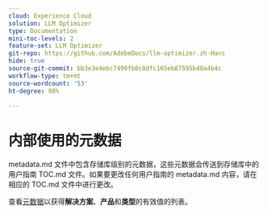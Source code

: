 ```yaml
---
cloud: Experience Cloud
solution: LLM Optimizer
type: Documentation
mini-toc-levels: 2
feature-set: LLM Optimizer
git-repo: https://github.com/AdobeDocs/llm-optimizer.zh-Hans
hide: true
source-git-commit: bb3e3e4ebc7499fb8c8dfc165eb87595b40a4b4c
workflow-type: tm+mt
source-wordcount: '53'
ht-degree: 98%

---
```



# 内部使用的元数据

metadata.md 文件中包含存储库级别的元数据，这些元数据会传送到存储库中的用户指南 TOC.md 文件。如果要更改任何用户指南的 metadata.md 内容，请在相应的 TOC.md 文件中进行更改。

查看[元数据](https://experienceleague.adobe.com/docs/authoring-guide-exl/using/editing/user-guide-setup/metadata.html)以获得&#x200B;**解决方案**、**产品**&#x200B;和&#x200B;**类型**&#x200B;的有效值的列表。
